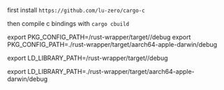 
first install  `https://github.com/lu-zero/cargo-c`

then compile c bindings with 
```cargo cbuild```


export PKG_CONFIG_PATH=<path>/rust-wrapper/target/<arch>/debug
export PKG_CONFIG_PATH=./rust-wrapper/target/aarch64-apple-darwin/debug

export LD_LIBRARY_PATH=<path>/rust-wrapper/target/<arch>/debug

export LD_LIBRARY_PATH=./rust-wrapper/target/aarch64-apple-darwin/debug

